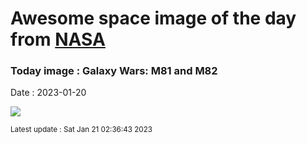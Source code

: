 
# Awesome space image of the day from [NASA](https://api.nasa.gov/)

### Today image : Galaxy Wars: M81 and M82
Date : 2023-01-20

![](https://apod.nasa.gov/apod/image/2301/AUFSCHNAITER_Andreas_APOD_Bode_Cigare1024.jpg)

<small>Latest update : Sat Jan 21 02:36:43 2023</small>
        